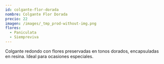 ```yaml
---
id: colgante-flor-dorada
nombre: Colgante Flor Dorada
precio: 22
imagen: /images/_tmp_prod-without-img.png
flores:
  - Paniculata
  - Siempreviva
---
```


Colgante redondo con flores preservadas en tonos dorados, encapsuladas en resina. Ideal para ocasiones especiales.
